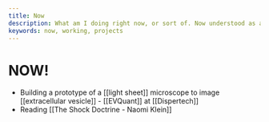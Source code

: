 ```yaml
---
title: Now
description: What am I doing right now, or sort of. Now understood as a continuum and not as an instant.
keywords: now, working, projects
---
```

# NOW!
- Building a prototype of a [[light sheet]] microscope to image [[extracellular vesicle]] - [[EVQuant]] at [[Dispertech]]
- Reading [[The Shock Doctrine - Naomi Klein]]